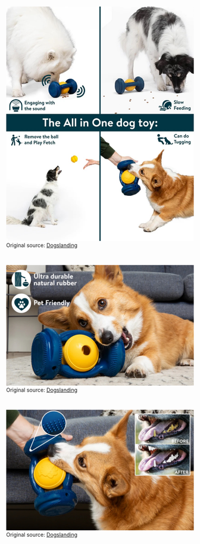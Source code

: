 ![Dogslanding](https://raw.githubusercontent.com/nikole-flowers/leo-work/main/Dogslanding/Dogslanding.jpeg "Dogslanding")
Original source: [Dogslanding](https://thedogslanding.com/products/dogslanding%E2%84%A2-calming-pawpartner-patent-pending)

</br>

![Dogslanding](https://raw.githubusercontent.com/nikole-flowers/leo-work/main/Dogslanding/Dogslanding2.jpeg "Dogslanding")
Original source: [Dogslanding](https://thedogslanding.com/products/dogslanding%E2%84%A2-calming-pawpartner-patent-pending)

</br>

![Dogslanding](https://raw.githubusercontent.com/nikole-flowers/leo-work/main/Dogslanding/Dogslanding3.jpeg "Dogslanding")
Original source: [Dogslanding](https://thedogslanding.com/products/dogslanding%E2%84%A2-calming-pawpartner-patent-pending)